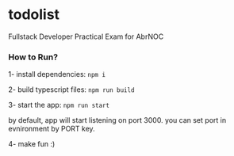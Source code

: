 # todolist
Fullstack Developer Practical Exam for AbrNOC

### How to Run?
1- install dependencies: `npm i`

2- build typescript files: `npm run build`

3- start the app: `npm run start`

by default, app will start listening on port 3000. you can set port in evnironment by PORT key.

4- make fun :)
